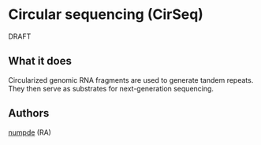 # Circular sequencing (CirSeq)

DRAFT

## What it does

Circularized genomic RNA fragments are used to generate tandem repeats.
They then serve as substrates for next-generation sequencing.

## Authors

[numpde](https://github.com/numpde/) (RA)

